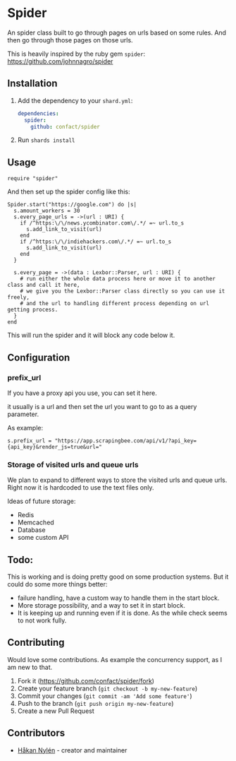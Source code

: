 # Spider

An spider class built to go through pages on urls based on some rules. And then go through those pages on those urls.

This is heavily inspired by the ruby gem `spider`: https://github.com/johnnagro/spider

## Installation

1. Add the dependency to your `shard.yml`:

   ```yaml
   dependencies:
     spider:
       github: confact/spider
   ```

2. Run `shards install`

## Usage

```crystal
require "spider"
```

And then set up the spider config like this:

```crystal
Spider.start("https://google.com") do |s|
  s.amount_workers = 30
  s.every_page_urls = ->(url : URI) {
    if /^https:\/\/news.ycombinator.com\/.*/ =~ url.to_s
      s.add_link_to_visit(url)
    end
    if /^https:\/\/indiehackers.com\/.*/ =~ url.to_s
      s.add_link_to_visit(url)
    end
  }

  s.every_page = ->(data : Lexbor::Parser, url : URI) {
    # run either the whole data process here or move it to another class and call it here,
    # we give you the Lexbor::Parser class directly so you can use it freely,
    # and the url to handling different process depending on url getting process.
  }
end
```

This will run the spider and it will block any code below it.

## Configuration

### prefix_url
If you have a proxy api you use, you can set it here.

it usually is a url and then set the url you want to go to as a  query parameter.

As example:

```crystal
s.prefix_url = "https://app.scrapingbee.com/api/v1/?api_key={api_key}&render_js=true&url="
```

### Storage of visited urls and queue urls
We plan to expand to different ways to store the visited urls and queue urls. Right now it is hardcoded to use the text files only.

Ideas of future storage:
* Redis
* Memcached
* Database
* some custom API

## Todo:
This is working and is doing pretty good on some production systems. But it could do some more things better:
* failure handling, have a custom way to handle them in the start block.
* More storage possibility, and a way to set it in start block.
* It is keeping up and running even if it is done. As the while check seems to not work fully.


## Contributing

Would love some contributions. As example the concurrency support, as I am new to that.

1. Fork it (<https://github.com/confact/spider/fork>)
2. Create your feature branch (`git checkout -b my-new-feature`)
3. Commit your changes (`git commit -am 'Add some feature'`)
4. Push to the branch (`git push origin my-new-feature`)
5. Create a new Pull Request

## Contributors

- [Håkan Nylén](https://github.com/confact) - creator and maintainer

